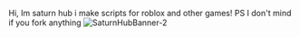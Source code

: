 Hi, Im saturn hub i make scripts for roblox and other games! PS I don't mind if you fork anything
![SaturnHubBanner-2](https://user-images.githubusercontent.com/115034650/195978073-864a3371-00d0-40c3-a93d-9fcf6511467d.png)
